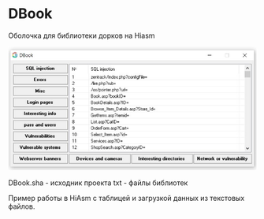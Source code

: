 # DBook
Оболочка для библиотеки дорков на Hiasm

![Image alt](https://github.com/the-Gross/DBook/blob/main/Screenshot_4.jpg)

DBook.sha - исходник проекта
txt - файлы библиотек

Пример работы в HiAsm с таблицей и загрузкой данных из текстовых файлов.
